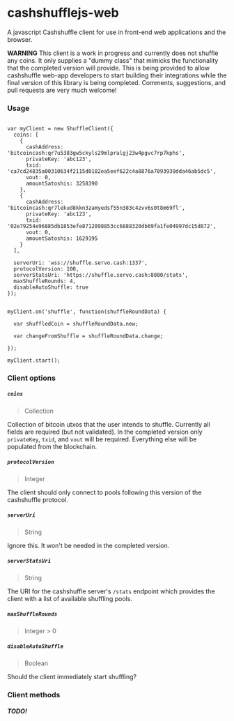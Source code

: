 # cashshufflejs-web

A javascript Cashshuffle client for use in front-end web applications and the browser.

**WARNING**
This client is a work in progress and currently does not shuffle any coins.  It only supplies a "dummy class" that mimicks the functionality that the completed version will provide.  This is being provided to allow cashshuffle web-app developers to start building their integrations while the final version of this library is being completed.  Comments, suggestions, and pull requests are very much welcome!

### Usage

```

var myClient = new ShuffleClient({
  coins: [
    {
      cashAddress: 'bitcoincash:qr7u5383gw5ckyls29mlpralgj23w4pgvc7rp7kphs',
      privateKey: 'abc123',
      txid: 'ca7cd24835a00310634f2115d0182ea5eef622c4a8876a7093939dda46ab5dc5',
      vout: 0,
      amountSatoshis: 3258390
    },
    {
      cashAddress: 'bitcoincash:qr7lekud8kkn3zamyedsf55n383c4zvv6s0t8m69fl',
      privateKey: 'abc123',
      txid: '02e79254e96885db1853efe8712898853cc6888320db69fa1fe04997dc15d872',
      vout: 0,
      amountSatoshis: 1629195
    }
  ],

  serverUri: 'wss://shuffle.servo.cash:1337',
  protocolVersion: 100,
  serverStatsUri: 'https://shuffle.servo.cash:8080/stats',
  maxShuffleRounds: 4,
  disableAutoShuffle: true
});


myClient.on('shuffle', function(shuffleRoundData) {

  var shuffledCoin = shuffleRoundData.new;

  var changeFromShuffle = shuffleRoundData.change;

});

myClient.start();

```

### Client options

##### `coins`
> Collection

Collection of bitcoin utxos that the user intends to shuffle.  Currently all fields are required (but not validated).  In the completed version only `privateKey`, `txid`, and `vout` will be required. Everything else will be populated from the blockchain.

##### `protocolVersion`
> Integer

The client should only connect to pools following this version of the cashshuffle protocol.

##### `serverUri`
> String

Ignore this.  It won't be needed in the completed version.

##### `serverStatsUri`
> String

The URI for the cashshuffle server's `/stats` endpoint which provides the client with a list of available shuffling pools. 

##### `maxShuffleRounds`
> Integer > 0

##### `disableAutoShuffle`
> Boolean

Should the client immediately start shuffling?

### Client methods

##### TODO!